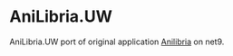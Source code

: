 # AniLibria.UW
AniLibria.UW port of original application [Anilibria](https://github.com/anilibria/anilibria-win) on net9.
